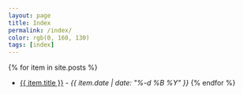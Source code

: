 ```yaml
---
layout: page
title: Index
permalink: /index/
color: rgb(0, 160, 130)
tags: [index]
---
```


   {% for item in site.posts %}
* <a href="{{ item.url }}">{{ item.title }}</a> - *{{ item.date | date: "%-d %B %Y" }}*
   {% endfor %}

